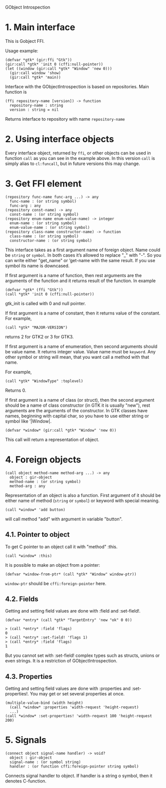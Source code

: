GObject Introspection

# 1. Main interface

This is Gobject FFI.

Usage example:

```racket
(defvar *gtk* (gir:ffi "Gtk"))                  
(gir:call *gtk* 'init 0 (cffi:null-pointer))    
(let ((window (gir:call *gtk* "Window" 'new 0)))
  (gir:call window 'show)                       
  (gir:call *gtk* 'main))                       
```

Interface with the GObjectIntrospection is based on repositories. Main
function is

```racket
(ffi repository-name [version]) -> function
  repository-name : string                 
  version : string = nil                   
```

Returns interface to repository with name `repository-name`

# 2. Using interface objects

Every interface object, returned by `ffi`, or other objects can be
used in function `call` as you can see in the example above. In this
version `call` is simply alias to `cl:funcall`, but in future versions
this may change.

# 3. Get FFI element

```racket
(repository func-name func-arg ...) -> any          
  func-name : (or string symbol)                    
  func-arg : any                                    
(repository const-name) -> any                      
  const-name : (or string symbol)                   
(repository enum-name enum-value-name) -> integer   
  enum-name : (or string symbol)                    
  enum-value-name : (or string symbol)              
(repository class-name constructor-name) -> function
  class-name : (or string symbol)                   
  constructor-name : (or string symbol)             
```

This interface takes as a first argument name of foreign object. Name
could be `string` or `symbol`. In both cases it’s allowed to replace
"\_" with "-". So you can write either "get\_name" or ’get-name with the
same result. If you use symbol its name is downcased.

If first argument is a name of function, then rest arguments are the
arguments of the function and it returns result of the function. In
example

```racket
(defvar *gtk* (ffi "Gtk"))              
(call *gtk* 'init 0 (cffi:null-pointer))
```

gtk\_init is called with 0 and null pointer.

If first argument is a name of constant, then it returns value of the
constant. For example,

```racket
(call *gtk* "MAJOR-VERSION")
```

returns 2 for GTK2 or 3 for GTK3.

If first argument is a name of enumeration, then second arguments should
be value name. It returns integer value. Value name must be `keyword`.
Any other symbol or string will mean, that you want call a method with
that name.

For example,

```racket
(call *gtk* "WindowType" :toplevel)
```

Returns 0.

If first argument is a name of class (or struct), then the second
argument should be a name of class constructor (in GTK it is usually
"new"), rest arguments are the arguments of the constructor. In GTK
classes have names, beginning with capital char, so you have to use
either string or symbol like ’|Window|.

```racket
(defvar *window* (gir:call *gtk* "Window" 'new 0))
```

This call will return a representation of object.

# 4. Foreign objects

```racket
(call object method-name method-arg ...) -> any
  object : gir-object                          
  method-name : (or string symbol)             
  method-arg : any                             
```

Representation of an object is also a function. First argument of it
should be either name of method (`string` or `symbol`) or keyword with
special meaning.

```racket
(call *window* 'add button)
```

will call method "add" with argument in variable "button".

## 4.1. Pointer to object

To get C pointer to an object call it with "method" :this.

```racket
(call *window* :this)
```

It is possible to make an object from a pointer:

```racket
(defvar *window-from-ptr* (call *gtk* "Window" window-ptr))
```

`window-ptr` should be `cffi:foreign-pointer` here.

## 4.2. Fields

Getting and setting field values are done with :field and :set-field!.

```racket
(defvar *entry* (call *gtk* "TargetEntry" 'new "ok" 0 0))
                                                         
> (call *entry* :field 'flags)                           
0                                                        
> (call *entry* :set-field! 'flags 1)                    
> (call *entry* :field 'flags)                           
1                                                        
```

But you cannot set with :set-field! complex types such as structs,
unions or even strings. It is a restriction of GObjectIntrospection.

## 4.3. Properties

Getting and setting field values are done with :properties and
:set-properties!. You may get or set several properties at once.

```racket
(multiple-value-bind (width height)                                    
  (call *window* :properties 'width-request 'height-request)           
  ...)                                                                 
(call *window* :set-properties! 'width-request 100 'height-request 200)
```

# 5. Signals

```racket
(connect object signal-name handler) -> void?               
  object : gir-object                                       
  signal-name : (or symbol string)                          
  handler : (or function cffi:foreign-pointer string symbol)
```

Connects signal handler to object. If handler is a string o symbol, then
it denotes C-function.
